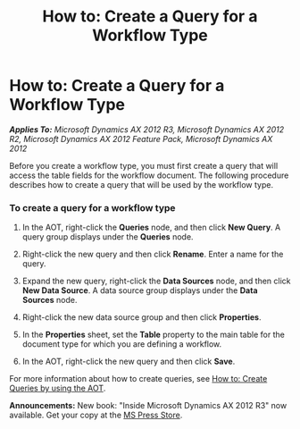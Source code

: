 ﻿---
title: 'How to: Create a Query for a Workflow Type'
TOCTitle: 'How to: Create a Query for a Workflow Type'
ms:assetid: 189592a7-813b-42f1-a3d6-cae8e7abb509
ms:mtpsurl: https://msdn.microsoft.com/en-us/library/Hh457520(v=AX.60)
ms:contentKeyID: 37009275
ms.date: 05/18/2015
mtps_version: v=AX.60
---

# How to: Create a Query for a Workflow Type 


_**Applies To:** Microsoft Dynamics AX 2012 R3, Microsoft Dynamics AX 2012 R2, Microsoft Dynamics AX 2012 Feature Pack, Microsoft Dynamics AX 2012_

Before you create a workflow type, you must first create a query that will access the table fields for the workflow document. The following procedure describes how to create a query that will be used by the workflow type.

### To create a query for a workflow type

1.  In the AOT, right-click the **Queries** node, and then click **New Query**. A query group displays under the **Queries** node.

2.  Right-click the new query and then click **Rename**. Enter a name for the query.

3.  Expand the new query, right-click the **Data Sources** node, and then click **New Data Source**. A data source group displays under the **Data Sources** node.

4.  Right-click the new data source group and then click **Properties**.

5.  In the **Properties** sheet, set the **Table** property to the main table for the document type for which you are defining a workflow.

6.  In the AOT, right-click the new query and then click **Save**.

For more information about how to create queries, see [How to: Create Queries by using the AOT](how-to-create-queries-by-using-the-aot.md).

  
**Announcements:** New book: "Inside Microsoft Dynamics AX 2012 R3" now available. Get your copy at the [MS Press Store](https://www.microsoftpressstore.com/store/inside-microsoft-dynamics-ax-2012-r3-9780735685109).

